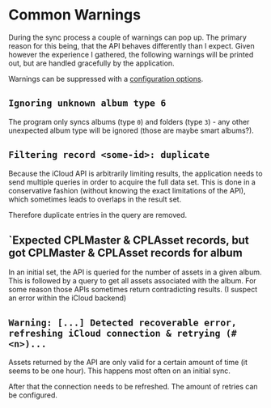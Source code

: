 # Common Warnings

During the sync process a couple of warnings can pop up. The primary reason for this being, that the API behaves differently than I expect. Given however the experience I gathered, the following warnings will be printed out, but are handled gracefully by the application.

Warnings can be suppressed with a [configuration options](https://steilerdev.github.io/icloud-photos-sync/user-guides/cli/).

## `Ignoring unknown album type 6`
The program only syncs albums (type `0`) and folders (type `3`) - any other unexpected album type will be ignored (those are maybe smart albums?).

## `Filtering record <some-id>: duplicate`
Because the iCloud API is arbitrarily limiting results, the application needs to send multiple queries in order to acquire the full data set. This is done in a conservative fashion (without knowing the exact limitations of the API), which sometimes leads to overlaps in the result set.

Therefore duplicate entries in the query are removed.

## `Expected <n> CPLMaster & <m> CPLAsset records, but got <x> CPLMaster & <y> CPLAsset records for album <someAlbum>
In an initial set, the API is queried for the number of assets in a given album. This is followed by a query to get all assets associated with the album. For some reason those APIs sometimes return contradicting results. (I suspect an error within the iCloud backend)

## `Warning: [...] Detected recoverable error, refreshing iCloud connection & retrying (#<n>)...`
Assets returned by the API are only valid for a certain amount of time (it seems to be one hour). This happens most often on an initial sync.

After that the connection needs to be refreshed. The amount of retries can be configured.